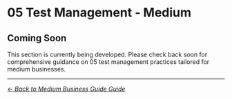 # 05 Test Management - Medium

## Coming Soon

This section is currently being developed. Please check back soon for comprehensive guidance on 05 test management practices tailored for medium businesses.

---
*[← Back to Medium Business Guide Guide](../README.md)*
